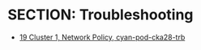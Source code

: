 # SECTION: Troubleshooting


* [19 Cluster 1, Network Policy, cyan-pod-cka28-trb](./19-C1-netpol-cyan-pod-cka28-trb.md)